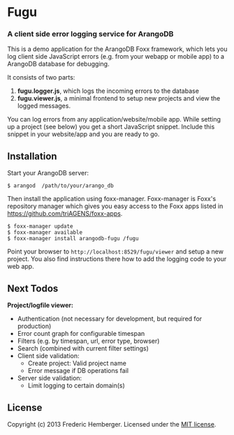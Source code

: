 # Fugu

### A client side error logging service for ArangoDB

This is a demo application for the ArangoDB Foxx framework, which lets you log client side JavaScript errors
(e.g. from your webapp or mobile app) to a ArangoDB database for debugging.

It consists of two parts:
1) **fugu.logger.js**, which logs the incoming errors to the database
2) **fugu.viewer.js**, a minimal frontend to setup new projects and view the logged messages.

You can log errors from any application/website/mobile app. While setting up a project (see below) you get a short
JavaScript snippet. Include this snippet in your website/app and you are ready to go.

## Installation
Start your ArangoDB server:

    $ arangod  /path/to/your/arango_db

Then install the application using foxx-manager. Foxx-manager is Foxx's repository manager which gives you easy access
to the Foxx apps listed in https://github.com/triAGENS/foxx-apps.

    $ foxx-manager update
    $ foxx-manager available
    $ foxx-manager install arangodb-fugu /fugu

Point your browser to `http://localhost:8529/fugu/viewer` and setup a new project. You also find instructions there how to add the logging code to your web app.


## Next Todos

**Project/logfile viewer:**  
- Authentication (not necessary for development, but required for production)
- Error count graph for configurable timespan
- Filters (e.g. by timespan, url, error type, browser)
- Search (combined with current filter settings)
- Client side validation:
  - Create project: Valid project name
  - Error message if DB operations fail
- Server side validation:
  - Limit logging to certain domain(s)


## License
Copyright (c) 2013 Frederic Hemberger.
Licensed under the [MIT license](LICENSE-MIT).